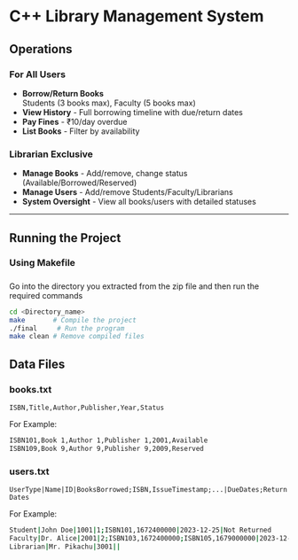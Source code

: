 # C++ Library Management System

## Operations
### For All Users
- **Borrow/Return Books**  
  Students (3 books max), Faculty (5 books max)
- **View History** - Full borrowing timeline with due/return dates
- **Pay Fines** - ₹10/day overdue
- **List Books** - Filter by availability

### Librarian Exclusive
- **Manage Books** - Add/remove, change status (Available/Borrowed/Reserved)
- **Manage Users** - Add/remove Students/Faculty/Librarians
- **System Oversight** - View all books/users with detailed statuses

---

## Running the Project

### Using Makefile
##### 
Go into the directory you extracted from the zip file and then run the required commands

```sh
cd <Directory_name>
make       # Compile the project
./final     # Run the program
make clean # Remove compiled files
```
## Data Files
### books.txt
```ISBN,Title,Author,Publisher,Year,Status ```

For Example:
```sh
ISBN101,Book 1,Author 1,Publisher 1,2001,Available
ISBN109,Book 9,Author 9,Publisher 9,2009,Reserved
```
### users.txt
```UserType|Name|ID|BooksBorrowed;ISBN,IssueTimestamp;...|DueDates;ReturnDates ```

For Example:
```sh
Student|John Doe|1001|1;ISBN101,1672400000|2023-12-25|Not Returned
Faculty|Dr. Alice|2001|2;ISBN103,1672400000;ISBN105,1679000000|2023-12-25|2024-01-03
Librarian|Mr. Pikachu|3001||
```